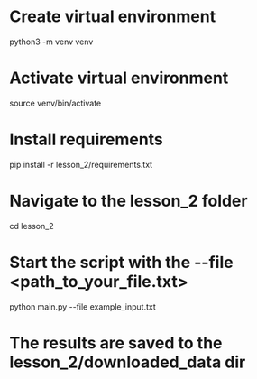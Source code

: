 # Create virtual environment
python3 -m venv venv

# Activate virtual environment
source venv/bin/activate

# Install requirements
pip install -r lesson_2/requirements.txt

# Navigate to the lesson_2 folder
cd lesson_2

# Start the script with the --file <path_to_your_file.txt>
python main.py --file example_input.txt

# The results are saved to the lesson_2/downloaded_data dir